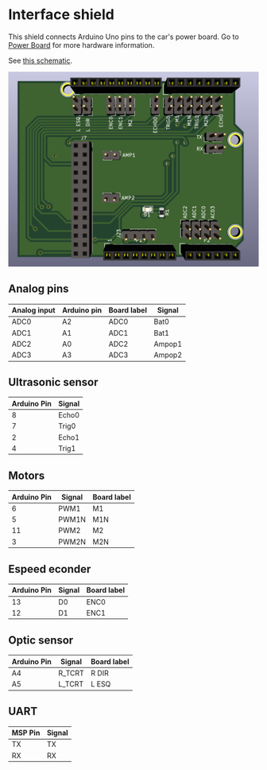 # Interface shield

This shield connects Arduino Uno pins to the car's power board. Go to [Power Board](https://github.com/xtarke/avrlibs/tree/master/shields/carrinho_potencia) for more hardware information.

See [this schematic](schematic.pdf).

![Board](./board.png)

## Analog pins

| Analog input  | Arduino pin  | Board label  | Signal |
| ------------- | -------- | ------------ | ------ |
| ADC0          | A2       |   ADC0       | Bat0   |
| ADC1          | A1       |   ADC1       | Bat1   |
| ADC2          | A0       |   ADC2       | Ampop1 |
| ADC3          | A3       |   ADC3       | Ampop2 |


## Ultrasonic sensor

| Arduino Pin | Signal|
| ------- | ------|
| 8       | Echo0 |
| 7       | Trig0 |
| 2       | Echo1 |
| 4       | Trig1 |

## Motors

|Arduino Pin | Signal|  Board label |
| ---------- | ------| ------------ |
| 6          | PWM1  |  M1          |
| 5          | PWM1N |  M1N         |
| 11         | PWM2  |  M2          |
| 3          | PWM2N |  M2N         |

## Espeed econder

| Arduino Pin | Signal |  Board label |
| ----------- | ------ | ------------ |
| 13          | D0     | ENC0         |
| 12          | D1     | ENC1         |

## Optic sensor

| Arduino Pin | Signal | Board label |
| ----------- | ------ | ----------- |
| A4          | R_TCRT | R DIR       |
| A5          | L_TCRT | L ESQ       |

## UART

| MSP Pin | Signal |
| ------- | ------ |
| TX      | TX     |
| RX      | RX     |
